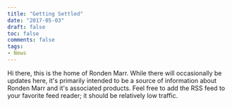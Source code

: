 ```yaml
---
title: "Getting Settled"
date: "2017-05-03"
draft: false
toc: false
comments: false
tags:
- News
---
```


Hi there, this is the home of Ronden Marr.  While there will occasionally be updates here, it's primarily intended to be a source of information about Ronden Marr and it's associated products. Feel free to add the RSS feed to your favorite feed reader; it should be relatively low traffic.

<!--more-->

